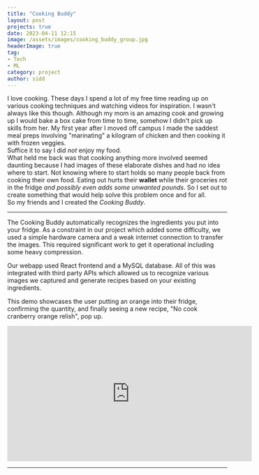 ```yaml
---
title: "Cooking Buddy"
layout: post
projects: true
date: 2023-04-11 12:15
image: /assets/images/cooking_buddy_group.jpg
headerImage: true
tag:
- Tech
- ML
category: project
author: sidd
---
```

I love cooking. These days I spend a lot of my free time reading up on various cooking techniques and watching videos for inspiration.
I wasn't always like this though. Although my mom is an amazing cook and growing up I would bake a box cake from time to time, somehow I didn't pick up skills from her. My first year after I moved off campus I made the saddest meal preps involving "marinating" a kilogram of chicken and then cooking it with frozen veggies.\
Suffice it to say I did _not_ enjoy my food.\
What held me back was that cooking anything more involved seemed daunting because I had images of these elaborate dishes and had no idea where to start. Not knowing where to start holds so many people back from cooking their own food. Eating out hurts their **wallet** while their groceries rot in the fridge _and possibly even adds some unwanted pounds_. So I set out to create something that would help solve this problem once and for all.\
So my friends and I created the _Cooking Buddy_.

---

<div class="side-by-side">
    <div class="toleft">
        <p>The Cooking Buddy automatically recognizes the ingredients you put into your fridge. As a constraint in our project which added some difficulty, we used a simple hardware camera and a weak internet connection to transfer the images. This required significant work to get it operational including some heavy compression.</p>
        <p>Our webapp used React frontend and a MySQL database. All of this was integrated with third party APIs which allowed us to recognize various images we captured and generate recipes based on your existing ingredients.</p>
        <p>This demo showcases the user putting an orange into their fridge, confirming the quantity, and finally seeing a new recipe, 
        "No cook cranberry orange relish", pop up.</p>
    </div>
    <div class="toright">
        <iframe width="560" height="310" src="https://youtube.com/embed/lNphd3QBU_o" frameborder="0" allowfullscreen></iframe>
    </div>
</div>

---


